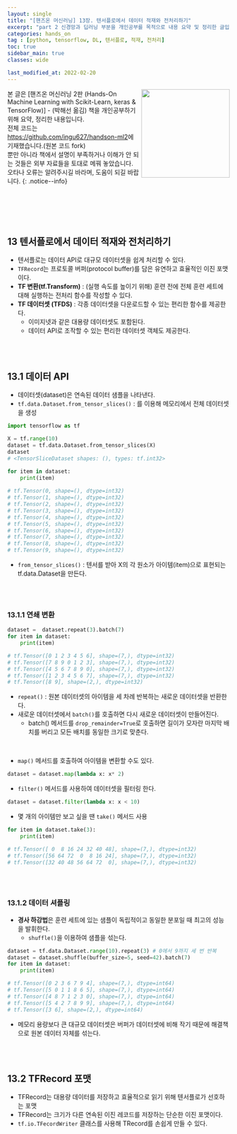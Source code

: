 ```yaml
---
layout: single
title: "[핸즈온 머신러닝] 13장. 텐서플로에서 데이터 적재와 전처리하기"
excerpt: "part 2 신경망과 딥러닝 부분을 개인공부를 목적으로 내용 요약 및 정리한 글입니다. - 텐서플로에서 데이터 적재와 전처리하기"
categories: hands_on
tag : [python, tensorflow, DL, 텐서플로, 적재, 전처리]
toc: true
sidebar_main: true
classes: wide

last_modified_at: 2022-02-20
---
```


<img align='right' width='200' height='200' src='https://user-images.githubusercontent.com/78655692/147628941-a1aeb296-324e-4a60-816b-e4cc6666d13e.png
'>
본 글은 [핸즈온 머신러닝 2판 (Hands-On Machine Learning with Scikit-Learn, keras & TensorFlow)] - (박해선 옮김) 책을 개인공부하기 위해 요약, 정리한 내용입니다. <br>전체 코드는 <https://github.com/ingu627/handson-ml2>에 기재했습니다.(원본 코드 fork) <br> 뿐만 아니라 책에서 설명이 부족하거나 이해가 안 되는 것들은 외부 자료들을 토대로 메꿔 놓았습니다. <br> 오타나 오류는 알려주시길 바라며, 도움이 되길 바랍니다.
{: .notice--info}

<br>
<br>
<br>
<br>

## 13 텐서플로에서 데이터 적재와 전처리하기

- 텐서플로는 데이터 API로 대규모 데이터셋을 쉽게 처리할 수 있다.
- `TFRecord`는 프로토콜 버퍼(protocol buffer)를 담은 유연하고 효율적인 이진 포맷이다.
- **TF 변환(tf.Transform)** : (실행 속도를 높이기 위해) 훈련 전에 전체 훈련 세트에 대해 실행하는 전처리 함수를 작성할 수 있다.
- **TF 데이터셋 (TFDS)** : 각종 데이터셋을 다운로드할 수 있는 편리한 함수를 제공한다.
  - 이미지넷과 같은 대용량 데이터셋도 포함된다.
  - 데이터 API로 조작할 수 있는 편리한 데이터셋 객체도 제공한다.

<br>
<br>

## 13.1 데이터 API

- 데이터셋(dataset)은 연속된 데이터 샘플을 나타낸다.
- `tf.data.Dataset.from_tensor_slices()` : 를 이용해 메모리에서 전체 데이터셋을 생성

```python
import tensorflow as tf

X = tf.range(10)
dataset = tf.data.Dataset.from_tensor_slices(X)
dataset
# <TensorSliceDataset shapes: (), types: tf.int32>

for item in dataset:
    print(item)
    
# tf.Tensor(0, shape=(), dtype=int32)
# tf.Tensor(1, shape=(), dtype=int32)
# tf.Tensor(2, shape=(), dtype=int32)
# tf.Tensor(3, shape=(), dtype=int32)
# tf.Tensor(4, shape=(), dtype=int32)
# tf.Tensor(5, shape=(), dtype=int32)
# tf.Tensor(6, shape=(), dtype=int32)
# tf.Tensor(7, shape=(), dtype=int32)
# tf.Tensor(8, shape=(), dtype=int32)
# tf.Tensor(9, shape=(), dtype=int32)
```

- `from_tensor_slices()` : 텐서를 받아 X의 각 원소가 아이템(item)으로 표현되는 tf.data.Dataset을 만든다.

<br>
<br>

### 13.1.1 연쇄 변환

```python
dataset =  dataset.repeat(3).batch(7)
for item in dataset:
    print(item)

# tf.Tensor([0 1 2 3 4 5 6], shape=(7,), dtype=int32)
# tf.Tensor([7 8 9 0 1 2 3], shape=(7,), dtype=int32)
# tf.Tensor([4 5 6 7 8 9 0], shape=(7,), dtype=int32)
# tf.Tensor([1 2 3 4 5 6 7], shape=(7,), dtype=int32)
# tf.Tensor([8 9], shape=(2,), dtype=int32)
```

- `repeat()` : 원본 데이터셋의 아이템을 세 차례 반복하는 새로운 데이터셋을 반환한다.
- 새로운 데이터셋에서 `batch()`를 호출하면 다시 새로운 데이터셋이 만들어진다.
  - batch() 메서드를 `drop_remainder=True`로 호출하면 길이가 모자란 마지막 배치를 버리고 모든 배치를 동일한 크기로 맞춘다.

<br>

- `map()` 메서드를 호출하여 아이템을 변환할 수도 있다.

```python
dataset = dataset.map(lambda x: x* 2)
```

- `filter()` 메서드를 사용하여 데이터셋을 필터링 한다.

```python
dataset = dataset.filter(lambda x: x < 10)
```

- 몇 개의 아이템만 보고 싶을 땐 `take()` 메서드 사용

```python
for item in dataset.take(3):
    print(item)

# tf.Tensor([ 0  8 16 24 32 40 48], shape=(7,), dtype=int32)
# tf.Tensor([56 64 72  0  8 16 24], shape=(7,), dtype=int32)
# tf.Tensor([32 40 48 56 64 72  0], shape=(7,), dtype=int32)
```

<br>
<br>

### 13.1.2 데이터 셔플링

- **경사 하강법**은 훈련 세트에 있는 샘플이 독립적이고 동일한 분포일 때 최고의 성능을 발휘한다.
  - `shuffle()`을 이용하여 샘플을 섞는다.

```python
dataset = tf.data.Dataset.range(10).repeat(3) # 0에서 9까지 세 번 반복
dataset = dataset.shuffle(buffer_size=5, seed=42).batch(7)
for item in dataset:
    print(item)

# tf.Tensor([0 2 3 6 7 9 4], shape=(7,), dtype=int64)
# tf.Tensor([5 0 1 1 8 6 5], shape=(7,), dtype=int64)
# tf.Tensor([4 8 7 1 2 3 0], shape=(7,), dtype=int64)
# tf.Tensor([5 4 2 7 8 9 9], shape=(7,), dtype=int64)
# tf.Tensor([3 6], shape=(2,), dtype=int64)
```

- 메모리 용량보다 큰 대규모 데이터셋은 버퍼가 데이터셋에 비해 작기 때문에 해결책으로 원본 데이터 자체를 섞는다.

<br>
<br>

## 13.2 TFRecord 포맷

- TFRecord는 대용량 데이터를 저장하고 효율적으로 읽기 위해 텐서플로가 선호하는 포맷
- TFRecord는 크기가 다른 연속된 이진 레코드를 저장하는 단순한 이진 포맷이다.
- `tf.io.TFecordWriter` 클래스를 사용해 TRecord를 손쉽게 만들 수 있다.

